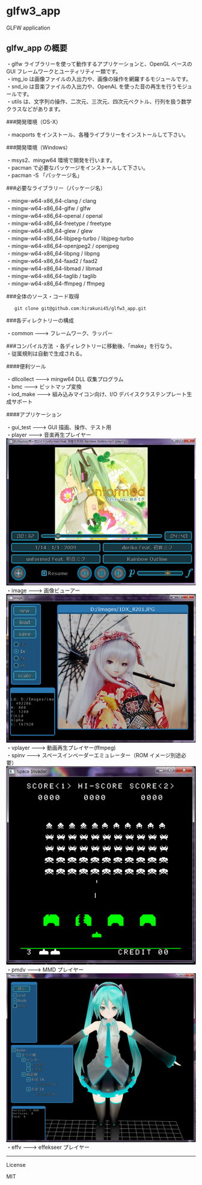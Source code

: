 glfw3_app
=========

GLFW application

## glfw_app の概要

・glfw ライブラリーを使って動作するアプリケーションと、OpenGL ベースの GUI フレームワークとユーティリティー類です。  
・img_io は画像ファイルの入出力や、画像の操作を網羅するモジュールです。  
・snd_io は音楽ファイルの入出力や、OpenAL を使った音の再生を行うモジュールです。  
・utils は、文字列の操作、二次元、三次元、四次元ベクトル、行列を扱う数学クラスなどがあります。  

###開発環境（OS-X）

・macports をインストール、各種ライブラリーをインストールして下さい。  

###開発環境（Windows）

・msys2、mingw64 環境で開発を行います。  
・pacman で必要なパッケージをインストールして下さい。  
・pacman -S 「パッケージ名」

###必要なライブラリー（パッケージ名）

・mingw-w64-x86_64-clang / clang   
・mingw-w64-x86_64-glfw / glfw   
・mingw-w64-x86_64-openal / openal  
・mingw-w64-x86_64-freetype / freetype  
・mingw-w64-x86_64-glew / glew  
・mingw-w64-x86_64-libjpeg-turbo / libjpeg-turbo  
・mingw-w64-x86_64-openjpeg2 / openjpeg  
・mingw-w64-x86_64-libpng / libpng  
・mingw-w64-x86_64-faad2 / faad2  
・mingw-w64-x86_64-libmad / libmad  
・mingw-w64-x86_64-taglib / taglib  
・mingw-w64-x86_64-ffmpeg / ffmpeg  

###全体のソース・コード取得
```
   git clone git@github.com:hirakuni45/glfw3_app.git
```

###各ディレクトリーの構成

・common  --->  フレームワーク、ラッパー

###コンパイル方法
・各ディレクトリーに移動後、「make」を行なう。   
・従属規則は自動で生成される。   

####便利ツール   

・dllcollect  --->  mingw64 DLL 収集プログラム   
・bmc  --->  ビットマップ変換   
・iod_make  --->  組み込みマイコン向け、I/O デバイスクラステンプレート生成サポート   

####アプリケーション   

・gui_test  --->  GUI 描画、操作、テスト用   
・player  --->  音楽再生プレイヤー   
![player アプリ](player.png)   
・image  --->  画像ビューアー   
![image アプリ](image.png)        
・vplayer  --->  動画再生プレイヤー(ffmpeg)   
・spinv  --->  スペースインベーダーエミュレーター（ROM イメージ別途必要）   
![spinv アプリ](spinv.png)   
・pmdv  --->  MMD プレイヤー 
![pmdv アプリ](pmdv.png)     
・effv  --->  effekseer プレイヤー   

---
License

MIT
